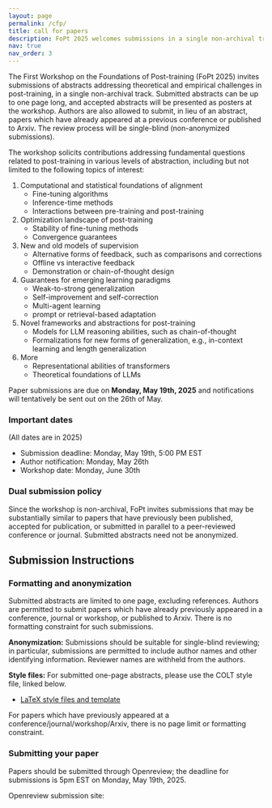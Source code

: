 ```yaml
---
layout: page
permalink: /cfp/
title: call for papers
description: FoPt 2025 welcomes submissions in a single non-archival track
nav: true
nav_order: 3
---
```


The First Workshop on the Foundations of Post-training (FoPt 2025) invites submissions of abstracts addressing theoretical and empirical challenges in post-training, in a single non-archival track. Submitted abstracts can be up to one page long, and accepted abstracts will be presented as posters at the workshop. Authors are also allowed to submit, in lieu of an abstract, papers which have already appeared at a previous conference or published to Arxiv. The review process will be single-blind (non-anonymized submissions).

The workshop solicits contributions addressing fundamental questions related to post-training in various levels of abstraction, including but not limited to the following topics of interest:

1. Computational and statistical foundations of alignment
    - Fine-tuning algorithms
    - Inference-time methods
    - Interactions between pre-training and post-training
2. Optimization landscape of post-training
    - Stability of fine-tuning methods
    - Convergence guarantees
3. New and old models of supervision
    - Alternative forms of feedback, such as comparisons and corrections
    - Offline vs interactive feedback
    - Demonstration or chain-of-thought design
4. Guarantees for emerging learning paradigms
    - Weak-to-strong generalization
    - Self-improvement and self-correction
    - Multi-agent learning
    - prompt or retrieval-based adaptation
5. Novel frameworks and abstractions for post-training
    - Models for LLM reasoning abilities, such as chain-of-thought
    - Formalizations for new forms of generalization, e.g., in-context learning and length generalization
6. More
    - Representational abilities of transformers
    - Theoretical foundations of LLMs

Paper submissions are due on **Monday, May 19th, 2025** and notifications will tentatively be sent out on the 26th of May.

### Important dates
(All dates are in 2025)

- Submission deadline: Monday, May 19th, 5:00 PM EST
- Author notification: Monday, May 26th
- Workshop date: Monday, June 30th

### Dual submission policy

Since the workshop is non-archival, FoPt invites submissions that may be substantially similar to papers that have previously been published, accepted for publication, or submitted in parallel to a peer-reviewed conference or journal. Submitted abstracts need not be anonymized.

## Submission Instructions

### Formatting and anonymization

Submitted abstracts are limited to one page, excluding references. Authors are permitted to submit papers which have already previously appeared in a conference, journal or workshop, or published to Arxiv. There is no formatting constraint for such submissions.

<!-- An additional supplementary file may be uploaded that can include unlimited appendices. Appendices must be uploaded as a separate file. -->

<!-- All details, proofs and derivations required to substantiate the results must be included in the submission, or possibly in the appendices. However, submissions will be judged primarily based on the main paper (without appendices), and so enough details, including proof details, must be provided in the main text to convince the reviewers of the submissions’ merits. -->

**Anonymization:** Submissions should be suitable for single-blind reviewing; in particular, submissions are permitted to include author names and other identifying information. Reviewer names are withheld from the authors.

**Style files:** For submitted one-page abstracts, please use the COLT style file, linked below.

- [LaTeX style files and template](https://learningtheory.org/colt2025/COLT2025_style.zip)

For papers which have previously appeared at a conference/journal/workshop/Arxiv, there is no page limit or formatting constraint.

### Submitting your paper

Papers should be submitted through Openreview; the deadline for submissions is 5pm EST on Monday, May 19th, 2025.

Openreview submission site: 